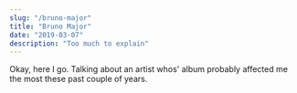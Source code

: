 ```yaml
---
slug: "/bruno-major"
title: "Bruno Major"
date: "2019-03-07"
description: "Too much to explain"
---
```




Okay, here I go. Talking about an artist whos' album probably affected me the most these past couple of years.



